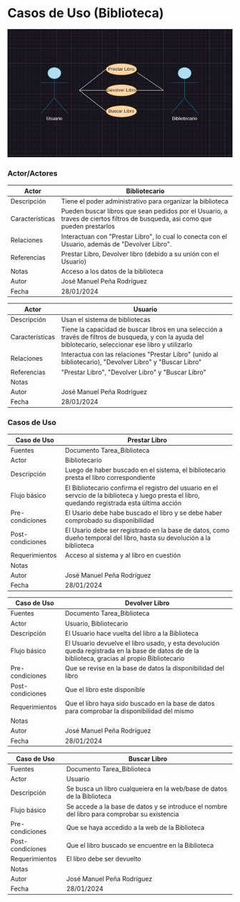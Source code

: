 # Casos de Uso (Biblioteca)

![Alt text](Screenshot_2.png)

### Actor/Actores

|  Actor | Bibliotecario |
|---|---|
| Descripción  | Tiene el poder administrativo para organizar la biblioteca  |
| Características  | Pueden buscar libros que sean pedidos por el Usuario, a traves de ciertos filtros de busqueda, asi como que pueden prestarlos |
| Relaciones | Interactuan con "Prestar Libro", lo cual lo conecta con el Usuario, además de "Devolver Libro".  |
| Referencias | Prestar Libro, Devolver libro (debido a su unión con el Usuario)  |   
|  Notas | Acceso a los datos de la biblioteca  |
| Autor  | José Manuel Peña Rodríguez |
|Fecha | 28/01/2024 |

|  Actor | Usuario |
|---|---|
| Descripción  | Usan el sistema de bibliotecas |
| Características  | Tiene la capacidad de buscar libros en una selección a través de filtros de busqueda, y con la ayuda del biblotecario, seleccionar ese libro y utilizarlo |
| Relaciones | Interactua con las relaciones "Prestar Libro" (unido al bibliotecario), "Devolver Libro" y "Buscar Libro"|
| Referencias | "Prestar Libro", "Devolver Libro" y "Buscar Libro"  |   
|  Notas |  |
| Autor  | José Manuel Peña Rodríguez |
|Fecha | 28/01/2024 |


### Casos de Uso

|  Caso de Uso | Prestar Libro |
|---|---|
| Fuentes | Documento Tarea_Biblioteca |
| Actor | Bibliotecario |
| Descripción | Luego de haber buscado en el sistema, el bibliotecario presta el libro correspondiente  |
| Flujo básico | El Bibliotecario confirma el registro del usuario en el servcio de la biblioteca y luego presta el libro, quedando registrada esta última acción |
| Pre-condiciones | El Usario debe habe buscado el libro y se debe haber comprobado su disponibilidad |  
| Post-condiciones  | El Usario debe ser registrado en la base de datos, como dueño temporal del libro, hasta su devolución a la biblioteca |  
| Requerimientos | Acceso al sistema y al libro en cuestión |
| Notas |   |
| Autor  | José Manuel Peña Rodríguez |
| Fecha | 28/01/2024 |

|  Caso de Uso | Devolver Libro |
|---|---|
| Fuentes | Documento Tarea_Biblioteca |
| Actor | Usuario, Bibliotecario |
| Descripción | El Usuario hace vuelta del libro a la Biblioteca  |
| Flujo básico | El Usuario devuelve el libro usado, y esta devolución queda registrada en la base de datos de de la biblioteca, gracias al propio Bibliotecario |
| Pre-condiciones | Que se revise en la base de datos la disponibilidad del libro |  
| Post-condiciones  | Que el libro este disponible |  
| Requerimientos | Que el libro haya sido buscado en la base de datos para comprobar la disponibilidad del mismo |
| Notas |   |
| Autor  | José Manuel Peña Rodríguez |
| Fecha | 28/01/2024 |

|  Caso de Uso | Buscar Libro |
|---|---|
| Fuentes | Documento Tarea_Biblioteca |
| Actor | Usuario |
| Descripción | Se busca un libro cualqueiera en la web/base de datos de la Biblioteca  |
| Flujo básico | Se accede a la base de datos y se introduce el nombre del libro para comprobar su existencia |
| Pre-condiciones | Que se haya accedido a la web de la Biblioteca  |  
| Post-condiciones  | Que el libro buscado se encuentre en la Biblioteca  |  
| Requerimientos | El libro debe ser devuelto  |
| Notas |   |
| Autor  | José Manuel Peña Rodríguez |
| Fecha | 28/01/2024 |